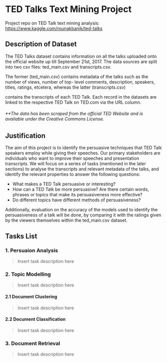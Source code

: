 # TED Talks Text Mining Project 
Project repo on TED Talk text mining analysis: https://www.kaggle.com/rounakbanik/ted-talks

## Description of Dataset
The TED Talks dataset contains information on all the talks uploaded onto the official website up till
September 21st, 2017. The data sources are split into two csv files: ted_main.csv and transcripts.csv.

The former (ted_main.csv) contains metadata of the talks such as the number of views, number of top-
level comments, description, speakers, titles, ratings, etcetera, whereas the latter (transcripts.csv)

contains the transcripts of each TED Talk. Each record in the datasets are linked to the respective TED
Talk on TED.com via the URL column.

###### _**The data has been scraped from the official TED Website and is available under the Creative Commons License._

## Justification
The aim of this project is to identify the persuasive techniques that TED Talk speakers employ while
giving their speeches. Our primary stakeholders are individuals who want to improve their speeches
and presentation transcripts. We will focus on a series of tasks (mentioned in the later sections) to
analyse the transcripts and relevant metadata of the talks, and identify the relevant properties to answer
the following questions:
- What makes a TED Talk persuasive or interesting?
- How can a TED Talk be more persuasive? Are there certain words, phrases or topics that make
its persuasiveness more effective?
- Do different topics have different methods of persuasiveness?

Additionally, evaluation on the accuracy of the models used to identify the persuasiveness of a
talk will be done, by comparing it with the ratings given by the viewers themselves within the ted_main.csv dataset.

## Tasks List
### 1. Persuaion Analysis
> Insert task description here

### 2. Topic Modelling
> Insert task description here

#### 2.1 Document Clustering
> Insert task description here

#### 2.2 Document Classification
> Insert task description here

### 3. Document Retrieval
> Insert task description here
